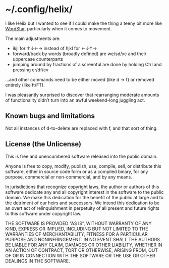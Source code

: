 # ~/.config/helix/

I like Helix but I wanted to see if I could make the thing a teeny bit more like [WordStar](https://sfwriter.com/wordstar.htm), particularly when it comes to movement.

The main adjustments are:

- ikjl for ↑↓←→ instead of hjkl for ←↓↑→
- forward/back by words (broadly defined) are we/sd/xc and their uppercase counterparts
- jumping around by fractions of a screenful are done by holding Ctrl and pressing er/df/cv

…and other commands need to be either moved (like d → f) or removed entirely (like ft/FT).

I was pleasantly surprised to discover that rearranging moderate amounts of functionality didn’t turn into an awful weekend-long juggling act.

## Known bugs and limitations

Not all instances of d-to-delete are replaced with f, and that sort of thing.

## License (the Unlicense)

This is free and unencumbered software released into the public domain.

Anyone is free to copy, modify, publish, use, compile, sell, or distribute this software, either in source code form or as a compiled binary, for any purpose, commercial or non-commercial, and by any means.

In jurisdictions that recognize copyright laws, the author or authors of this software dedicate any and all copyright interest in the software to the public domain. We make this dedication for the benefit of the public at large and to the detriment of our heirs and successors. We intend this dedication to be an overt act of relinquishment in perpetuity of all present and future rights to this software under copyright law.

THE SOFTWARE IS PROVIDED “AS IS”, WITHOUT WARRANTY OF ANY KIND, EXPRESS OR IMPLIED, INCLUDING BUT NOT LIMITED TO THE WARRANTIES OF MERCHANTABILITY, FITNESS FOR A PARTICULAR PURPOSE AND NONINFRINGEMENT. IN NO EVENT SHALL THE AUTHORS BE LIABLE FOR ANY CLAIM, DAMAGES OR OTHER LIABILITY, WHETHER IN AN ACTION OF CONTRACT, TORT OR OTHERWISE, ARISING FROM, OUT OF OR IN CONNECTION WITH THE SOFTWARE OR THE USE OR OTHER DEALINGS IN THE SOFTWARE.
